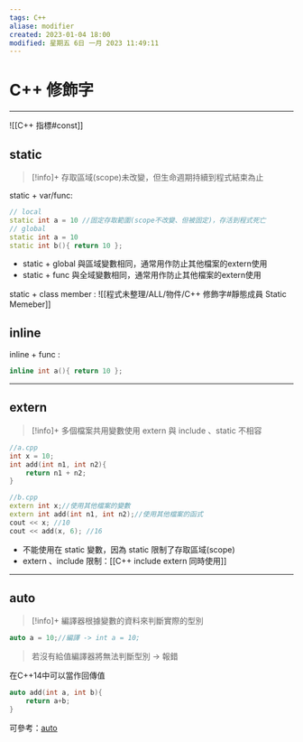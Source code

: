 ```yaml
---
tags: C++
aliase: modifier
created: 2023-01-04 18:00
modified: 星期五 6日 一月 2023 11:49:11
---
```


# C++ 修飾字
***

![[C++ 指標#const]]


## static
>[!info]+
>存取區域(scope)未改變，但生命週期持續到程式結束為止

static + var/func: 
```cpp
// local 
static int a = 10 //固定存取範圍(scope不改變、但被固定)，存活到程式死亡
// global
static int a = 10 
static int b(){ return 10 }; 
```
- static + global 與區域變數相同，通常用作防止其他檔案的extern使用
- static + func 與全域變數相同，通常用作防止其他檔案的extern使用

static + class member :
![[程式未整理/ALL/物件/C++ 修飾字#靜態成員 Static Memeber]]

## inline

inline + func :
```cpp 
inline int a(){ return 10 }; 
```
***
## extern

>[!info]+
>多個檔案共用變數使用
>extern 與 include 、static 不相容

```cpp 
//a.cpp
int x = 10;
int add(int n1, int n2){
	return n1 + n2;
}

//b.cpp
extern int x;//使用其他檔案的變數
extern int add(int n1, int n2);//使用其他檔案的函式
cout << x; //10
cout << add(x, 6); //16
```

- 不能使用在 static 變數，因為 static 限制了存取區域(scope)
- extern 、include 限制：[[C++ include extern 同時使用]]

***
## auto
>[!info]+
>編譯器根據變數的資料來判斷實際的型別

```cpp
auto a = 10;//編譯 -> int a = 10;
```
>若沒有給值編譯器將無法判斷型別 -> 報錯

在C++14中可以當作回傳值
```cpp
auto add(int a, int b){
	return a+b;
}
```

可參考：[auto](https://blog.gtwang.org/programming/cpp-auto-variable-tutorial/)




